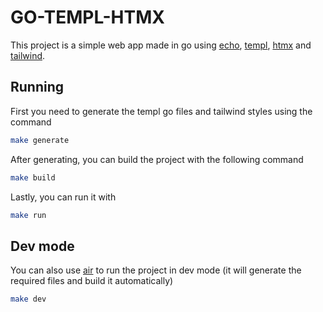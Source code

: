 # GO-TEMPL-HTMX

This project is a simple web app made in go using [echo](https://github.com/labstack/echo), [templ](https://github.com/a-h/templ), [htmx](https://htmx.org/) and [tailwind](https://tailwindcss.com/).

## Running

First you need to generate the templ go files and tailwind styles using the command

```bash
make generate
```
After generating, you can build the project with the following command

```bash
make build
```

Lastly, you can run it with

```bash
make run
```

## Dev mode

You can also use [air](https://github.com/cosmtrek/air) to run the project in dev mode (it will generate the required files and build it automatically)

```bash
make dev
```
